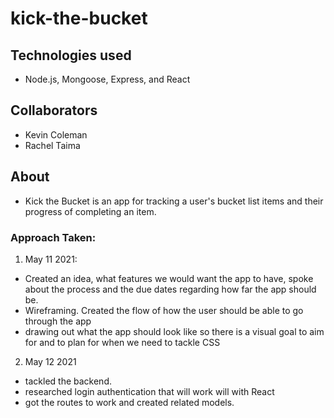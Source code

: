 # kick-the-bucket

## Technologies used
- Node.js, Mongoose, Express, and React

## Collaborators
- Kevin Coleman
- Rachel Taima

## About
- Kick the Bucket is an app for tracking a user's bucket list items and their progress of completing an item.

### Approach Taken:
1. May 11 2021:
  - Created an idea, what features we would want the app to have, spoke about the process and the due dates regarding how far the app should be.
  - Wireframing. Created the flow of how the user should be able to go through the app
  - drawing out what the app should look like so there is a visual goal to aim for and to plan for when we need to tackle CSS
2. May 12 2021
  - tackled the backend.
  - researched login authentication that will work will with React
  - got the routes to work and created related models.
